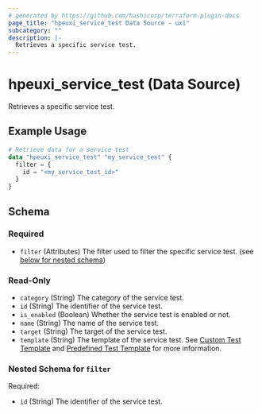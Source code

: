 ```yaml
---
# generated by https://github.com/hashicorp/terraform-plugin-docs
page_title: "hpeuxi_service_test Data Source - uxi"
subcategory: ""
description: |-
  Retrieves a specific service test.
---
```


# hpeuxi_service_test (Data Source)

Retrieves a specific service test.

## Example Usage

```terraform
# Retrieve data for a service test
data "hpeuxi_service_test" "my_service_test" {
  filter = {
    id = "<my_service_test_id>"
  }
}
```

<!-- schema generated by tfplugindocs -->
## Schema

### Required

- `filter` (Attributes) The filter used to filter the specific service test. (see [below for nested schema](#nestedatt--filter))

### Read-Only

- `category` (String) The category of the service test.
- `id` (String) The identifier of the service test.
- `is_enabled` (Boolean) Whether the service test is enabled or not.
- `name` (String) The name of the service test.
- `target` (String) The target of the service test.
- `template` (String) The template of the service test. See [Custom Test Template](https://help.capenetworks.com/en/articles/2744766-custom-test-templates) and [Predefined Test Template](https://help.capenetworks.com/en/articles/2792424-predefined-tests) for more information.

<a id="nestedatt--filter"></a>
### Nested Schema for `filter`

Required:

- `id` (String) The identifier of the service test.

